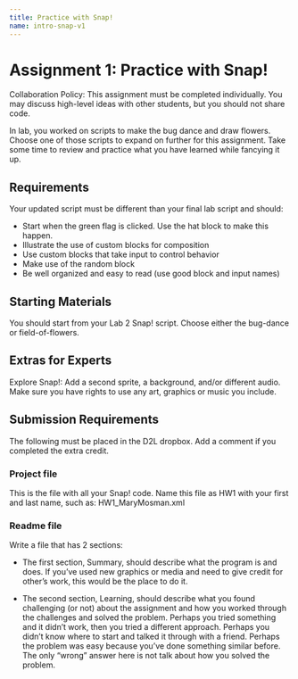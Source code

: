 ```yaml
---
title: Practice with Snap!
name: intro-snap-v1
---
```


# Assignment 1:  Practice with Snap!

Collaboration Policy: This assignment must be completed individually.  You may discuss high-level ideas with other students, but you should not share code.

In lab, you worked on scripts to make the bug dance and draw flowers. Choose one of those scripts to expand on further for this assignment. Take some time to review and practice what you have learned while fancying it up.

## Requirements
Your updated script must be different than your final lab script and should:

- Start when the green flag is clicked.  Use the hat block to make this happen.
- Illustrate the use of custom blocks for composition
- Use custom blocks that take input to control behavior
- Make use of the random block
- Be well organized and easy to read (use good block and input names)

## Starting Materials
You should start from your Lab 2 Snap! script.  Choose either the bug-dance or field-of-flowers.

## Extras for Experts
Explore Snap!: Add a second sprite, a background, and/or different audio. Make sure you have rights to use any art, graphics or music you include.

## Submission Requirements
The following must be placed in the D2L dropbox.  Add a comment if you completed the extra credit.

### Project file
This is the file with all your Snap! code.  Name this file as HW1 with your first and last name, such as:  HW1_MaryMosman.xml  

### Readme file
Write a file that has 2 sections:

- The first section, Summary, should describe what the program is and does.  If you’ve used new graphics or media and need to give credit for other’s work, this would be the place to do it.

- The second section, Learning, should describe what you found challenging (or not) about the assignment and how you worked through the challenges and solved the problem.  Perhaps you tried something and it didn’t work, then you tried a different approach.  Perhaps you didn’t know where to start and talked it through with a friend.  Perhaps the problem was easy because you’ve done something similar before.  The only “wrong” answer here is not talk about how you solved the problem.
